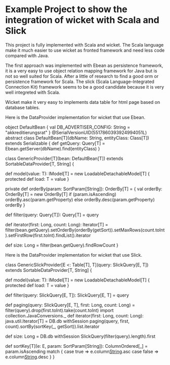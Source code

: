 Example Project to show the integration of wicket with Scala and Slick
==================

This project is fully implemented with Scala and wicket. The Scala language make it 
much easier to use wicket as fronted framework and need less code compared with Java.

The first approach was implemented with Ebean as persistence framework, it is a very easy to use object
relation mapping framework for Java but is not so well suited for Scala. After a little of research to find a
good orm or persistence framework for Scala. The slick (Scala Language-Integrated Connection Kit) framework 
seems to be a good candidate because it is very well integreted with Scala. 

Wicket make it very easy to implements data table for html page based on database tables.


Here is the DataProvider implementation for wicket that use Ebean.

object DefaultBean {
  val DB_ADVERTISER_CONFIG: String = "akkreditierungsrat"
}
@SerialVersionUID(5517860393924994051L)
abstract class DefaultBean[T](dbName: String, entityClass: Class[T]) extends Serializable {
  def getQuery: Query[T] = Ebean.getServer(dbName).find(entityClass)
}

class GenericProvider[T](bean: DefaultBean[T]) extends SortableDataProvider[T, String] {

  def model(value: T): IModel[T] = new LoadableDetachableModel[T] { protected def load: T = value }

  private def orderBy(param: SortParam[String]): OrderBy[T] = {
    val orderBy: OrderBy[T] = new OrderBy[T]
    if (param.isAscending) orderBy.asc(param.getProperty) else orderBy.desc(param.getProperty)
    orderBy
  }

  def filter(query: Query[T]): Query[T] = query

  def iterator(first: Long, count: Long): Iterator[T] = filter(bean.getQuery).setOrderBy(orderBy(getSort)).setMaxRows(count.toInt).setFirstRow(first.toInt).findList().iterator

  def size: Long = filter(bean.getQuery).findRowCount
}

Here is the DataProvider implementation for wicket that use Slick.

class GenericSlickProvider[E <: Table[T], T](query: SlickQuery[E, T]) extends SortableDataProvider[T, String] {

  def model(value: T): IModel[T] = new LoadableDetachableModel[T] { protected def load: T = value }

  def filter(query: SlickQuery[E, T]): SlickQuery[E, T] = query

  def paging(query: SlickQuery[E, T], first: Long, count: Long) = filter(query).drop(first.toInt).take(count.toInt)
  import collection.JavaConversions._
  def iterator(first: Long, count: Long): java.util.Iterator[T] = DB.db withSession paging(query, first, count).sortBy(sortKey(_, getSort)).list.iterator

  def size: Long = DB.db withSession SlickQuery(filter(query).length).first

  def sortKey[T](e: E, param: SortParam[String]): ColumnOrdered[_] = param.isAscending match {
    case true => e.column[String](param.getProperty).asc
    case false => e.column[String](param.getProperty).desc
  }
}
